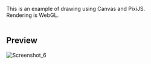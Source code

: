 This is an example of drawing using Canvas and PixiJS.<br>
Rendering is WebGL.<br><br>
## Preview
![Screenshot_6](https://user-images.githubusercontent.com/47615360/107812244-2b85d580-6d4e-11eb-9726-1459524b74c9.png)
